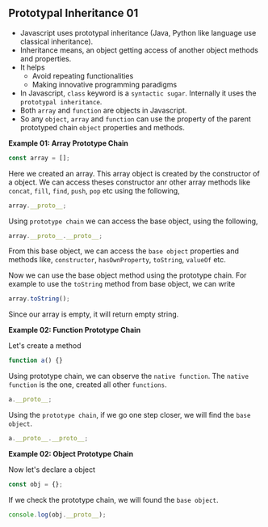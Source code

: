## Prototypal Inheritance 01

- Javascript uses prototypal inheritance (Java, Python like language use classical inheritance).
- Inheritance means, an object getting access of another object methods and properties.
- It helps
  - Avoid repeating functionalities
  - Making innovative programming paradigms
- In Javascript, `class` keyword is a `syntactic sugar`. Internally it uses the `prototypal inheritance`.
- Both `array` and `function` are objects in Javascript.
- So any `object`, `array` and `function` can use the property of the parent prototyped chain `object` properties and methods.

**Example 01: Array Prototype Chain**

```js
const array = [];
```

Here we created an array. This array object is created by the constructor of a object. We can access theses constructor anr other array methods like `concat`, `fill`, `find`, `push`, `pop` etc using the following,

```js
array.__proto__;
```

Using `prototype chain` we can access the base object, using the following,

```js
array.__proto__.__proto__;
```

From this base object, we can access the `base object` properties and methods like, `constructor`, `hasOwnProperty`, `toString`, `valueOf` etc.

Now we can use the base object method using the prototype chain. For example to use the `toString` method from base object, we can write

```js
array.toString();
```

Since our array is empty, it will return empty string.

**Example 02: Function Prototype Chain**

Let's create a method

```js
function a() {}
```

Using prototype chain, we can observe the `native function`. The `native function` is the one, created all other `functions`.

```js
a.__proto__;
```

Using the `prototype chain`, if we go one step closer, we will find the `base object`.

```js
a.__proto__.__proto__;
```

**Example 02: Object Prototype Chain**

Now let's declare a object

```js
const obj = {};
```

If we check the prototype chain, we will found the `base object`.

```js
console.log(obj.__proto__);
```
